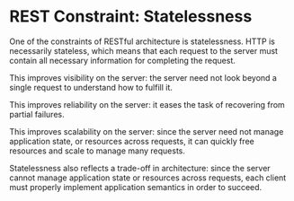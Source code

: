 # REST Constraint: Statelessness

One of the constraints of RESTful architecture is statelessness. HTTP is necessarily stateless, which means that each request to the server must contain all necessary information for completing the request.

This improves visibility on the server: the server need not look beyond a single request to understand how to fulfill it.

This improves reliability on the server: it eases the task of recovering from partial failures.

This improves scalability on the server: since the server need not manage application state, or resources across requests, it can quickly free resources and scale to manage many requests.

Statelessness also reflects a trade-off in architecture: since the server cannot manage application state or resources across requests, each client must properly implement application semantics in order to succeed. 